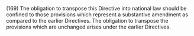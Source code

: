 (169) The obligation to transpose this Directive into national law should be confined to those provisions which represent a substantive amendment as compared to the earlier Directives. The obligation to transpose the provisions which are unchanged arises under the earlier Directives.
